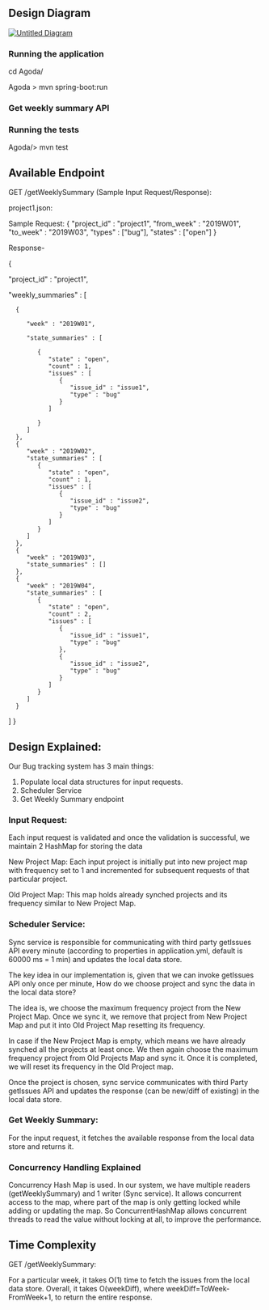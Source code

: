 ## Design Diagram


[
![Untitled Diagram](https://user-images.githubusercontent.com/52158609/60016507-0c7f8f00-96a4-11e9-95a4-094717d4ca8e.jpg)
](url)

### Running the application

cd Agoda/

Agoda > mvn spring-boot:run

### Get weekly summary API

### Running the tests
Agoda/> mvn test

## Available Endpoint

GET /getWeeklySummary  (Sample Input Request/Response):

project1.json: 

Sample Request:
{
"project_id" : "project1",
"from_week" : "2019W01",
"to_week" : "2019W03",
"types" : ["bug"],
"states" : ["open"]
}

Response-


 {
   
  "project_id" : "project1",

   "weekly_summaries" : [

      {

         "week" : "2019W01",

         "state_summaries" : [

            {
               "state" : "open",
               "count" : 1,
               "issues" : [
                  {
                     "issue_id" : "issue1",
                     "type" : "bug"
                  }
               ]

            }
         ]
      },
      {
         "week" : "2019W02",
         "state_summaries" : [
            {
               "state" : "open",
               "count" : 1,
               "issues" : [
                  {
                     "issue_id" : "issue2",
                     "type" : "bug"
                  }
               ]
            }
         ]
      },
      {
         "week" : "2019W03",
         "state_summaries" : []
      },
      {
         "week" : "2019W04",
         "state_summaries" : [
            {
               "state" : "open",
               "count" : 2,
               "issues" : [
                  {
                     "issue_id" : "issue1",
                     "type" : "bug"
                  },
                  {
                     "issue_id" : "issue2",
                     "type" : "bug"
                  }
               ]
            }
         ]
      }
   ]
 }

## Design Explained:

Our Bug tracking system has 3 main things:

1. Populate local data structures for input requests.
2. Scheduler Service
3. Get Weekly Summary endpoint

### Input Request:

Each input request is validated and once the validation is successful, we maintain 2 HashMap for storing the data

New Project Map: Each input project is initially put into new project map with frequency 
set to 1 and incremented for subsequent requests of that particular project.

Old Project Map: This map holds already synched projects and its frequency similar to New
Project Map.


### Scheduler Service: 

Sync service is responsible for communicating with third party getIssues API every minute 
(according to properties in application.yml, default is 60000 ms = 1 min) and updates the local data store.

The key idea in our implementation is, given that we can invoke getIssues API only once per minute,
How do we choose project and sync the data in the local data store?

The idea is, we choose the maximum frequency project from the New Project Map. Once we sync it,
we remove that project from New Project Map and put it into Old Project Map resetting its frequency.

In case if the New Project Map is empty, which means we have already synched all the projects at least once.
We then again choose the maximum frequency project from Old Projects Map and sync it. Once it is completed,
we will reset its frequency in the Old Project map.

Once the project is chosen, sync service communicates with third Party getIssues API and updates the 
response (can be new/diff of existing) in the local data store.

### Get Weekly Summary:

For the input request, it fetches the available response from the local data store and returns it.


### Concurrency Handling Explained

Concurrency Hash Map is used. In our system, we have multiple readers (getWeeklySummary) and 1 writer (Sync service).
It allows concurrent access to the map, where part of the map is only getting locked while adding or updating the map.
So ConcurrentHashMap allows concurrent threads to read the value without locking at all, to improve the performance.


## Time Complexity

GET /getWeeklySummary:

For a particular week, it takes O(1) time to fetch the issues from the local data store. 
Overall, it takes O(weekDiff), where weekDiff=ToWeek-FromWeek+1, to return the entire response. 


